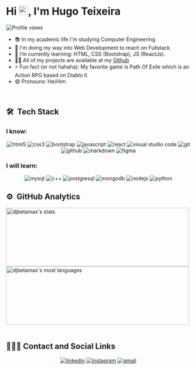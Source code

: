 <!--<img align="right" height="590em" src="https://raw.githubusercontent.com/gist/maykbrito/618ef18e3bbb7cdfd200f3a4fc1aabc6/raw/201d47c76006c99fe0dc55ea92e76bdca5537f08/githubcard.svg"> -->
<h1 align="left">
  Hi <img src="https://raw.githubusercontent.com/kaueMarques/kaueMarques/master/hi.gif" width="25" height="25">, I'm Hugo Teixeira 
</h1>
 <img src="https://komarev.com/ghpvc/?username=djbetamax&amp;color=yellow" alt="Profile views">

* 📚 In my academic life I'm studying Computer Engineering
* 🔭 I'm doing my way into Web Development to reach on Fullstack.
* 🌱 I’m currently learning: HTML, CSS (Bootstrap), JS (ReactJs).
* 👨‍💻 All of my projects are available at my [Github](https://github.com/Djbetamax/Projetos)
* ⚡ Fun fact (or not hahaha): My favorite game is Path Of Exile which is an Action RPG based on Diablo II.
* 😄 Pronouns: He/Him

<br>

## 🛠  Tech Stack
<!--
### &nbsp; Design

<div>
  <p>
    <img src="https://img.shields.io/badge/figma-%23F05033.svg?style=for-the-badge&logo=figma&logoColor=white" alt="figma">
    <img src="" alt="">
  </P>
</div>

### &nbsp;&nbsp;&nbsp; Languages

<div>
  <p>
    <img src="" alt="">
  </P>
</div>

### &nbsp;&nbsp;&nbsp; Versioning

<div>
  <p>
    <img src="" alt="">
  </P>
</div>

### &nbsp;&nbsp;&nbsp; Databases

<div>
  <p>
    <img src="" alt="">
  </P>
</div>

### &nbsp;&nbsp;&nbsp; Servers

<div>
  <p>
    <img src="" alt="">
  </P>
</div>

### &nbsp;&nbsp;&nbsp; Frameworkd/CMS/Others

<div>
  <p>
    <img src="" alt="">
  </P>
</div>
-->

<div>

### I know:

  <p align="center">
 
<img src="https://img.shields.io/badge/html5-%23E34F26.svg?style=for-the-badge&logo=html5&logoColor=white" alt="html5">
<img src="https://img.shields.io/badge/css3-%231572B6.svg?style=for-the-badge&logo=css3&logoColor=white" alt="css3">
<img src="https://img.shields.io/badge/bootstrap-%23563D7C.svg?style=for-the-badge&logo=bootstrap&logoColor=white" alt="bootstrap">
<img src="https://img.shields.io/badge/javascript-%23323330.svg?style=for-the-badge&logo=javascript&logoColor=%23F7DF1E" alt="javascript">
<img src="https://img.shields.io/badge/react-%2320232a.svg?style=for-the-badge&logo=react&logoColor=%2361DAFB" alt="react">
<img src="https://img.shields.io/badge/Visual%20Studio%20Code-0078d7.svg?style=for-the-badge&logo=visual-studio-code&logoColor=white" alt="visual studio code">
<img src="https://img.shields.io/badge/git-%23F05033.svg?style=for-the-badge&logo=git&logoColor=white" alt="git">
<img src="https://img.shields.io/badge/github-%23121011.svg?style=for-the-badge&logo=github&logoColor=white" alt="github">
<img src="https://img.shields.io/badge/markdown-%23000000.svg?style=for-the-badge&logo=markdown&logoColor=white" alt="markdown">
<img src="https://img.shields.io/badge/figma-%23F24E1E.svg?style=for-the-badge&logo=figma&logoColor=white" alt="figma">

  </p>

### I will learn:
 
  <p align="center">
 
<img src="https://img.shields.io/badge/mysql-%2300f.svg?style=for-the-badge&logo=mysql&logoColor=white" alt="mysql">
<img src="https://img.shields.io/badge/c++-%2300599C.svg?style=for-the-badge&logo=c%2B%2B&logoColor=white" alt="c++">
<img src="https://img.shields.io/badge/postgres-%23316192.svg?style=for-the-badge&logo=postgresql&logoColor=white)" alt="postgresql">
<img src="https://img.shields.io/badge/MongoDB-%234ea94b.svg?style=for-the-badge&logo=mongodb&logoColor=white" alt="mongodb">
<img src="https://img.shields.io/badge/node.js-6DA55F?style=for-the-badge&logo=node.js&logoColor=white" alt="nodejs">
<img src="https://img.shields.io/badge/python-3670A0?style=for-the-badge&logo=python&logoColor=ffdd54" alt="python">

  </p>

</div>

## ⚙️  GitHub Analytics

<div>
  <img align="top" width="500" src="https://github-readme-stats.vercel.app/api?username=Djbetamax&amp;theme=vision-friendly-dark&amp;line_height=20&amp;show_icons=true&amp;include_all_commits=true" height="160px" alt="djbetamax's stats">
  <img align="top" width="500" src="https://github-readme-stats.vercel.app/api/top-langs/?username=Djbetamax&amp;layout=compact&amp;theme=vision-friendly-dark"
  height="160px" alt="djbetamax's most languages">
</div>

<br>

## 👨🏽‍🦲 Contact and Social Links

<div>
  <p align="center">
    <a href="www.linkedin.com/in/8dev" target="blank"><img src="https://img.shields.io/badge/8Dev-%230077B5.svg?style=for-the-badge&logo=linkedin&logoColor=white" alt="linkedin"></a>
    <a href="https://www.instagram.com/hugo_8dev/" target="blank"><img src="https://img.shields.io/badge/8Dev-%23E34F26.svg?style=for-the-badge&logo=Instagram&logoColor=white" alt="instagram"></a>
    <a href="mailto:hugots23@gmail.com" target="blank"><img src="https://img.shields.io/badge/Mail me-D14836?style=for-the-badge&logo=gmail&logoColor=white" alt="gmail"></a>
  </p>
</div>
